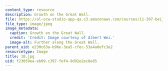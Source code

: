 ```yaml
---
content_type: resource
description: Growth on the Great Wall.
file: https://ol-ocw-studio-app-qa.s3.amazonaws.com/courses/11-307-beijing-urban-design-studio-summer-2006/f23059eaeb09c397fef49d92e2ec8e85_18.jpg
file_type: image/jpeg
image_metadata:
  caption: Growth on the Great Wall.
  credit: 'Credit: Image courtesy of Albert Wei.'
  image-alt: Further along the Great Wall.
parent_uid: e230c63a-b96e-3ea5-cfec-53a4a0efc3e2
resourcetype: Image
title: 18.jpg
uid: f23059ea-eb09-c397-fef4-9d92e2ec8e85
---
```

